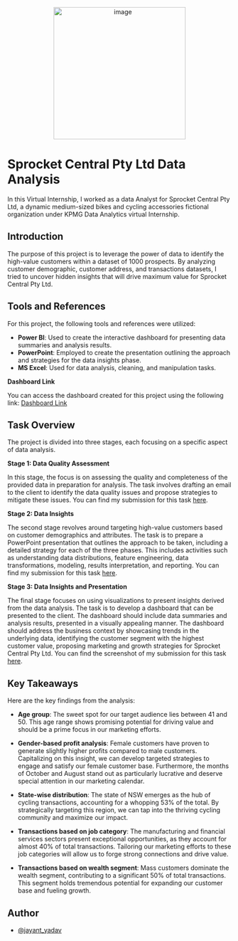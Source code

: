 <p align="center"><img width="297" alt="image" src="https://github.com/jayantjy9/KPMG-Virtual-Internship/assets/118092998/a3455dc2-0ca6-4b00-85c8-e9cc886adf8a"></p>



# Sprocket Central Pty Ltd Data Analysis 

In this Virtual Internship, I worked as a data Analyst for Sprocket Central Pty Ltd, a dynamic medium-sized bikes and cycling accessories fictional organization under KPMG Data Analytics virtual Internship. 



## Introduction

The purpose of this project is to leverage the power of data to identify the high-value customers within a dataset of 1000 prospects. By analyzing customer demographic, customer address, and transactions datasets, I tried to uncover hidden insights that will drive maximum value for Sprocket Central Pty Ltd.


## Tools and References

For this project, the following tools and references were utilized:

* **Power BI**: Used to create the interactive dashboard for presenting data summaries and analysis results.
* **PowerPoint**: Employed to create the presentation outlining the approach and strategies for the data insights phase.
* **MS Excel**: Used for data analysis, cleaning, and manipulation tasks.


**Dashboard Link**

You can access the dashboard created for this project using the following link: [Dashboard Link](https://www.novypro.com/project/data-analysis-internship-project-)


## Task Overview

The project is divided into three stages, each focusing on a specific aspect of data analysis.

**Stage 1: Data Quality Assessment**

In this stage, the focus is on assessing the quality and completeness of the provided data in preparation for analysis. The task involves drafting an email to the client to identify the data quality issues and propose strategies to mitigate these issues. You can find my submission for this task [here](https://github.com/jayantjy9/KPMG-Virtual-Internship/blob/main/Mail%20for%20Customer.docx).

**Stage 2: Data Insights**

The second stage revolves around targeting high-value customers based on customer demographics and attributes. The task is to prepare a PowerPoint presentation that outlines the approach to be taken, including a detailed strategy for each of the three phases. This includes activities such as understanding data distributions, feature engineering, data transformations, modeling, results interpretation, and reporting. You can find my submission for this task [here](https://github.com/jayantjy9/KPMG-Virtual-Internship/blob/main/Data%20Insights%20Documentation.pptx).

**Stage 3: Data Insights and Presentation**

The final stage focuses on using visualizations to present insights derived from the data analysis. The task is to develop a dashboard that can be presented to the client. The dashboard should include data summaries and analysis results, presented in a visually appealing manner. The dashboard should address the business context by showcasing trends in the underlying data, identifying the customer segment with the highest customer value, proposing marketing and growth strategies for Sprocket Central Pty Ltd. You can find the screenshot of my submission for this task [here](https://github.com/jayantjy9/KPMG-Virtual-Internship/blob/main/Dashboard%20Screenshot.pdf).
## Key Takeaways

Here are the key findings from the analysis:

* **Age group**: The sweet spot for our target audience lies between 41 and 50. This age range shows promising potential for driving value and should be a prime focus in our marketing efforts.

* **Gender-based profit analysis**: Female customers have proven to generate slightly higher profits compared to male customers. Capitalizing on this insight, we can develop targeted strategies to engage and satisfy our female customer base. Furthermore, the months of October and August stand out as particularly lucrative and deserve special attention in our marketing calendar.

* **State-wise distribution**: The state of NSW emerges as the hub of cycling transactions, accounting for a whopping 53% of the total. By strategically targeting this region, we can tap into the thriving cycling community and maximize our impact.

* **Transactions based on job category**: The manufacturing and financial services sectors present exceptional opportunities, as they account for almost 40% of total transactions. Tailoring our marketing efforts to these job categories will allow us to forge strong connections and drive value.

* **Transactions based on wealth segment**: Mass customers dominate the wealth segment, contributing to a significant 50% of total transactions. This segment holds tremendous potential for expanding our customer base and fueling growth.


## Author

- [@jayant_yadav](https://www.github.com/jayantjy9)

